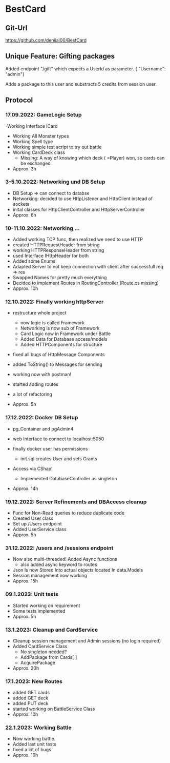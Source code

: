 # BestCard

## Git-Url

https://github.com/deniial00/BestCard

## Unique Feature: Gifting packages

Added endpoint "/gift" which expects a UserId as parameter. { "Username": "admin"}

Adds a package to this user and substracts 5 credits from session user.

## Protocol

### 17.09.2022: GameLogic Setup

 -Working Interface ICard

- Working All Monster types
- Working Spell type
- Working simple test script to try out battle
- Working CardDeck class
  - Missing:	A way of knowing which deck ( =Player) won,
    so cards can be exchanged
- Approx. 3h

### 3-5.10.2022: Networking und DB Setup

- DB Setup => can connect to databse
- Networking: decided to use HttpListener and HttpClient instead of sockets
- inital classes for HttpClientController and HttpServerController
- Approx. 6h

### 10-11.10.2022: Networking ...

- Added working TCP func, then realized we need to use HTTP
- created HTTPRequestHeader from string
- working HTTPResponseHeader from string
- used Interface IHttpHeader for both
- Added some Enums
- Adapted Server to not keep connection with client after successfull req => res
- Swapped Names for pretty much everything
- Decided to implement Routes in RoutingController (Route.cs missing)
- Approx. 10h

### 12.10.2022: Finally working httpServer

- restructure whole project

  - now logic is called Framework
  - Networking is now sub of Framework
  - Card Logic now in Framework under Battle
  - Added Data for Database access/models
  - Added HTTPComponents for structure
- fixed all bugs of HttpMessage Components
- added ToString() to Messages for sending
- working now with postman!
- started adding routes
- a lot of refactoring
- Approx. 5h

### 17.12.2022: Docker DB Setup

- pg_Container and pgAdmin4
- web Interface to connect to localhost:5050
- finally docker user has permissions

  - init.sql creates User and sets Grants
- Access via CShap!

  - Implemented DatabaseController as singleton
- Approx. 14h

### 19.12.2022: Server Refinements and DBAccess cleanup

- Func for Non-Read queries to reduce duplicate code
- Created User class
- Set up /Users endpoint
- Added UserService class
- Approx. 5h

### 31.12.2022: /users and /sessions endpoint

* Now also multi-threaded! Added Async functions
  * also added async keyword to routes
* Json Is now Stored Into actual objects located In data.Models
* Session management now working
* Approx. 15h

### 09.1.2023: Unit tests

* Started working on requirement
* Some tests implemented
* Approx. 5h

### 13.1.2023: Cleanup and CardService

* Cleanup session management and Admin sessions (no login required)
* Added CardService Class
  * No singleton needed?
  * AddPackage from Cards[ ]
  * AcquirePackage
* Approx. 20h

### 17.1.2023: New Routes

* added GET cards
* added GET deck
* added PUT deck
* started working on BattleService Class
* Approx. 10h

### 22.1.2023: Working Battle

* Now working battle.
* Added last unit tests
* fixed a lot of bugs
* Approx. 10h
